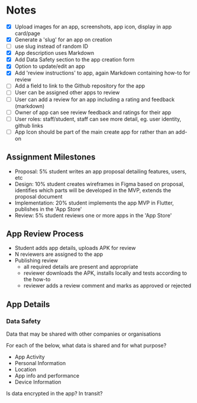# Notes

- [x] Upload images for an app, screenshots, app icon, display in app card/page
- [x] Generate a 'slug' for an app on creation
- [ ] use slug instead of random ID
- [x] App description uses Markdown
- [x] Add Data Safety section to the app creation form
- [x] Option to update/edit an app
- [x] Add 'review instructions' to app, again Markdown containing how-to for review
- [ ] Add a field to link to the Github repository for the app
- [ ] User can be assigned other apps to review
- [ ] User can add a review for an app including a rating and feedback (markdown)
- [ ] Owner of app can see review feedback and ratings for their app
- [ ] User roles: staff/student, staff can see more detail, eg. user identity, github links
- [ ] App Icon should be part of the main create app for rather than an add-on

## Assignment Milestones

- Proposal: 5% student writes an app proposal detailing features, users, etc
- Design: 10% student creates wireframes in Figma based on proposal, identifies
  which parts will be developed in the MVP, extends the proposal document
- Implementation: 20% student implements the app MVP in Flutter, publishes in the 'App Store'
- Review: 5% student reviews one or more apps in the 'App Store'

## App Review Process

- Student adds app details, uploads APK for review
- N reviewers are assigned to the app
- Publishing review
  - all required details are present and appropriate
  - reviewer downloads the APK, installs locally and tests according to the how-to
  - reviewer adds a review comment and marks as approved or rejected

## App Details

### Data Safety

Data that may be shared with other companies or organisations

For each of the below, what data is shared and for what purpose?

- App Activity
- Personal Information
- Location
- App info and performance
- Device Information

Is data encrypted in the app? In transit?
